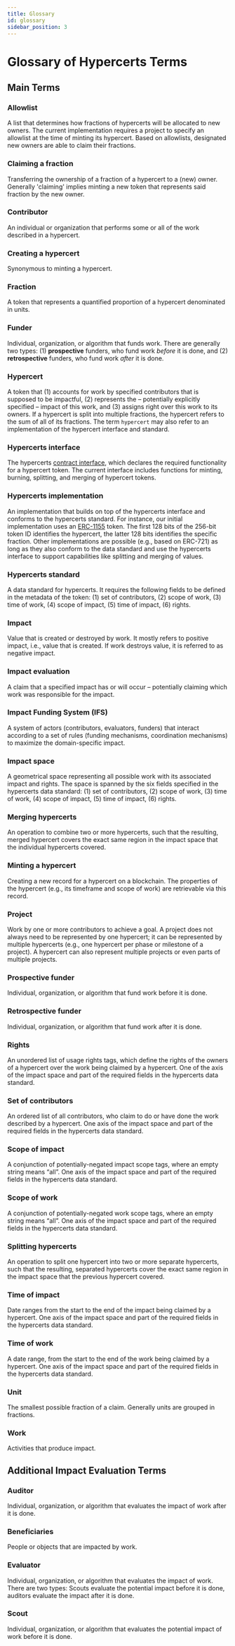 ```yaml
---
title: Glossary
id: glossary
sidebar_position: 3
---
```


# Glossary of Hypercerts Terms

## Main Terms

### Allowlist

A list that determines how fractions of hypercerts will be allocated to new owners. The current implementation requires a project to specify an allowlist at the time of minting its hypercert. Based on allowlists, designated new owners are able to claim their fractions.

### Claiming a fraction

Transferring the ownership of a fraction of a hypercert to a (new) owner. Generally 'claiming' implies minting a new token that represents said fraction by the new owner.

### Contributor

An individual or organization that performs some or all of the work described in a hypercert.

### Creating a hypercert

Synonymous to minting a hypercert.

### Fraction

A token that represents a quantified proportion of a hypercert denominated in units.

### Funder

Individual, organization, or algorithm that funds work. There are generally two types: (1) **prospective** funders, who fund work _before_ it is done, and (2) **retrospective** funders, who fund work _after_ it is done.

### Hypercert

A token that (1) accounts for work by specified contributors that is supposed to be impactful, (2) represents the – potentially explicitly specified – impact of this work, and (3) assigns right over this work to its owners. If a hypercert is split into multiple fractions, the hypercert refers to the sum of all of its fractions. The term `hypercert` may also refer to an implementation of the hypercert interface and standard.

### Hypercerts interface

The hypercerts [contract interface](https://github.com/hypercerts-org/hypercerts/blob/main/contracts/src/interfaces/IHypercertToken.sol), which declares the required functionality for a hypercert token. The current interface includes functions for minting, burning, splitting, and merging of hypercert tokens.

### Hypercerts implementation

An implementation that builds on top of the hypercerts interface and conforms to the hypercerts standard. For instance, our initial implementation uses an [ERC-1155](https://eips.ethereum.org/EIPS/eip-1155) token. The first 128 bits of the 256-bit token ID identifies the hypercert, the latter 128 bits identifies the specific fraction. Other implementations are possible (e.g., based on ERC-721) as long as they also conform to the data standard and use the hypercerts interface to support capabilities like splitting and merging of values.

### Hypercerts standard

A data standard for hypercerts. It requires the following fields to be defined in the metadata of the token: (1) set of contributors, (2) scope of work, (3) time of work, (4) scope of impact, (5) time of impact, (6) rights.

### Impact

Value that is created or destroyed by work. It mostly refers to positive impact, i.e., value that is created. If work destroys value, it is referred to as negative impact.

### Impact evaluation

A claim that a specified impact has or will occur – potentially claiming which work was responsible for the impact.

### Impact Funding System (IFS)

A system of actors (contributors, evaluators, funders) that interact according to a set of rules (funding mechanisms, coordination mechanisms) to maximize the domain-specific impact.

### Impact space

A geometrical space representing all possible work with its associated impact and rights. The space is spanned by the six fields specified in the hypercerts data standard: (1) set of contributors, (2) scope of work, (3) time of work, (4) scope of impact, (5) time of impact, (6) rights.

### Merging hypercerts

An operation to combine two or more hypercerts, such that the resulting, merged hypercert covers the exact same region in the impact space that the individual hypercerts covered.

### Minting a hypercert

Creating a new record for a hypercert on a blockchain. The properties of the hypercert (e.g., its timeframe and scope of work) are retrievable via this record.

### Project

Work by one or more contributors to achieve a goal. A project does not always need to be represented by one hypercert; it can be represented by multiple hypercerts (e.g., one hypercert per phase or milestone of a project). A hypercert can also represent multiple projects or even parts of multiple projects.

### Prospective funder

Individual, organization, or algorithm that fund work before it is done.

### Retrospective funder

Individual, organization, or algorithm that fund work after it is done.

### Rights

An unordered list of usage rights tags, which define the rights of the owners of a hypercert over the work being claimed by a hypercert. One of the axis of the impact space and part of the required fields in the hypercerts data standard.

### Set of contributors

An ordered list of all contributors, who claim to do or have done the work described by a hypercert. One axis of the impact space and part of the required fields in the hypercerts data standard.

### Scope of impact

A conjunction of potentially-negated impact scope tags, where an empty string means “all”. One axis of the impact space and part of the required fields in the hypercerts data standard.

### Scope of work

A conjunction of potentially-negated work scope tags, where an empty string means “all”. One axis of the impact space and part of the required fields in the hypercerts data standard.

### Splitting hypercerts

An operation to split one hypercert into two or more separate hypercerts, such that the resulting, separated hypercerts cover the exact same region in the impact space that the previous hypercert covered.

### Time of impact

Date ranges from the start to the end of the impact being claimed by a hypercert. One axis of the impact space and part of the required fields in the hypercerts data standard.

### Time of work

A date range, from the start to the end of the work being claimed by a hypercert. One axis of the impact space and part of the required fields in the hypercerts data standard.

### Unit

The smallest possible fraction of a claim. Generally units are grouped in fractions.

### Work

Activities that produce impact.

## Additional Impact Evaluation Terms

### Auditor

Individual, organization, or algorithm that evaluates the impact of work after it is done.

### Beneficiaries

People or objects that are impacted by work.

### Evaluator

Individual, organization, or algorithm that evaluates the impact of work. There are two types: Scouts evaluate the potential impact before it is done, auditors evaluate the impact after it is done.

### Scout

Individual, organization, or algorithm that evaluates the potential impact of work before it is done.

